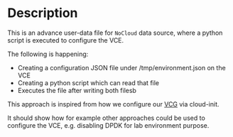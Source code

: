 # Description

This is an advance user-data file for ``NoCloud`` data source, where a python script is executed to configure the VCE.

The following is happening:
- Creating a configuration JSON file under /tmp/environment.json on the VCE
- Creating a python script which can read that file
- Executes the file after writing both filesb

This approach is inspired from how we configure our [VCG](https://bitbucket.org/velocloud/deployment/src/master/vcg/) via cloud-init.

It should show how for example other approaches could be used to configure the VCE, e.g. disabling DPDK for lab environment purpose.

